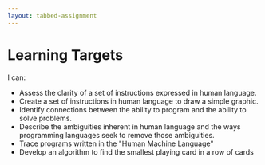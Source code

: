 ```yaml
---
layout: tabbed-assignment
---
```


# Learning Targets

I can:

* Assess the clarity of a set of instructions expressed in human language.
* Create a set of instructions in human language to draw a simple graphic.
* Identify connections between the ability to program and the ability to solve problems.
* Describe the ambiguities inherent in human language and the ways programming languages seek to remove those ambiguities.
* Trace programs written in the "Human Machine Language"
* Develop an algorithm to find the smallest playing card in a row of cards

<!-- Don't edit links here, change them in _data/assignment.yml instead, -->

[slides]: <{{site.data.assignment.slides}}>
[template]: <{{site.data.assignment.template}}>
